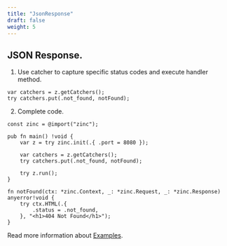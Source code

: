 ```yaml
---
title: "JsonResponse"
draft: false
weight: 5
---
```


## JSON Response.

1. Use catcher to capture specific status codes and execute handler method.
```
var catchers = z.getCatchers();
try catchers.put(.not_found, notFound);
```

2. Complete code.
```zig
const zinc = @import("zinc");

pub fn main() !void {
    var z = try zinc.init(.{ .port = 8080 });

    var catchers = z.getCatchers();
    try catchers.put(.not_found, notFound);

    try z.run();
}

fn notFound(ctx: *zinc.Context, _: *zinc.Request, _: *zinc.Response) anyerror!void {
    try ctx.HTML(.{
        .status = .not_found,
    }, "<h1>404 Not Found</h1>");
}

```

Read more information about [Examples](https://github.com/zon-dev/zinc-examples).

